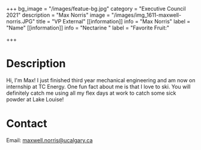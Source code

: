 +++
bg_image = "/images/featue-bg.jpg"
category = "Executive Council 2021"
description = "Max Norris"
image = "/images/img_1611-maxwell-norris.JPG"
title = "VP External"
[[information]]
info = "Max Norris"
label = "Name"
[[information]]
info = "Nectarine "
label = "Favorite Fruit:"

+++
# Description

Hi, I'm Max! I just finished third year mechanical engineering and am now on internship at TC Energy. One fun fact about me is that I love to ski. You will definitely catch me using all my flex days at work to catch some sick powder at Lake Louise!

# Contact

Email: maxwell.norris@ucalgary.ca